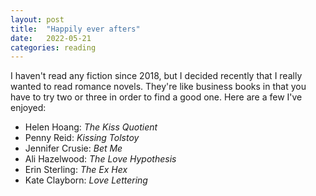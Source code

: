 ```yaml
---
layout: post
title:  "Happily ever afters"
date:   2022-05-21
categories: reading
---
```


I haven't read any fiction since 2018, but I decided recently that I really wanted to read romance novels. They're like business books in that you have to try two or three in order to find a good one. Here are a few I've enjoyed:

* Helen Hoang: _The Kiss Quotient_
* Penny Reid: _Kissing Tolstoy_
* Jennifer Crusie: _Bet Me_
* Ali Hazelwood: _The Love Hypothesis_
* Erin Sterling: _The Ex Hex_
* Kate Clayborn: _Love Lettering_
